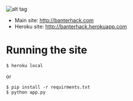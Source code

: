 ![alt tag](http://i.imgur.com/wsBgb23.jpg)
- Main site: http://banterhack.com
- Heroku site: http://banterhack.herokuapp.com

# Running the site
```
$ heroku local
```
or
```
$ pip install -r requirments.txt
$ python app.py
```
